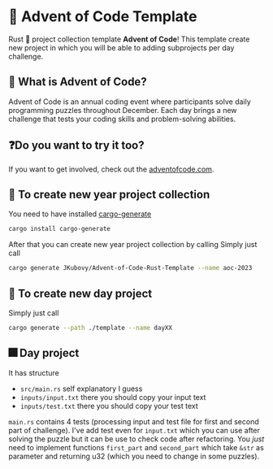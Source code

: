 # 🎄 Advent of Code Template
Rust 🦀 project collection template **Advent of Code**! This template create new project in which you will be able to adding subprojects per day challenge.

## 🎁 What is Advent of Code?
Advent of Code is an annual coding event where participants solve daily programming puzzles throughout December. Each day brings a new challenge that tests your coding skills and problem-solving abilities.

## ❓Do you want to try it too?
If you want to get involved, check out the [adventofcode.com](https://adventofcode.com).

## 📌 To create new year project collection
You need to have installed [cargo-generate](https://github.com/cargo-generate/cargo-generate)
```bash
cargo install cargo-generate
```
After that you can create new year project collection by calling
Simply just call
```bash
cargo generate JKubovy/Advent-of-Code-Rust-Template --name aoc-2023
```

## 📌 To create new day project
Simply just call
```bash
cargo generate --path ./template --name dayXX
```

## 🎆 Day project
It has structure
 - `src/main.rs` self explanatory I guess
 - `inputs/input.txt` there you should copy your input text
 - `inputs/test.txt` there you should copy your test text

`main.rs` contains 4 tests (processing input and test file for first and second part of challenge). I've add test even for `input.txt` which you can use after solving the puzzle but it can be use to check code after refactoring.
You *just* need to implement functions `first_part` and `second_part` which take `&str` as parameter and returning u32 (which you need to change in some puzzles).
